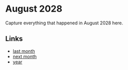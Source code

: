 # August 2028

Capture everything that happened in August 2028 here.

## Links
- [last month](calendar/months/2028-07.md)
- [next month](calendar/months/2028-09.md)
- [year](calendar/years/2028.md)